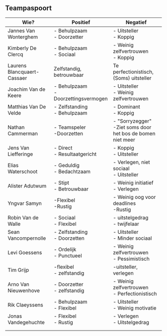 ## Teampaspoort

| Wie?                        | Positief                                | Negatief                                                      |
| --------------------------- | --------------------------------------- | ------------------------------------------------------------- |
| Jannes Van Wonterghem       | - Behulpzaam<br />- Doorzetter          | - Uitsteller<br />- Koppig                                    |
| Kimberly De Clercq          | - Behulpzaam<br />- Sociaal             | - Weinig zelfvertrouwen<br />- Koppig                         |
| Laurens Blancquaert-Cassaer | Zelfstandig, betrouwbaar                | Te perfectionistisch, (Soms) uitsteller                       |
| Joachim Van de Keere        | - Behulpzaam<br >- Doorzettingsvermogen | - Uitsteller <br > - Weinig zelfvertrouwen                    |
| Matthias Van De Velde       | - Zelfstanding<br>- Behulpzaam          | - Dominant<br>- Koppig                                        |
| Nathan Cammerman            | - Teamspeler<br>-Doorzetten             | - "Sorryzegger"<br>-Ziet soms door het bos de bomen niet meer |
| Jens Van Liefferinge        | - Direct<br>- Resultaatgericht          | - Koppig<br>- Uitsteller                                      |
| Elias Waterschoot           | - Geduldig<br>- Bedachtzaam             | - Verlegen, niet sociaal<br>- Uitsteller                      |
| Alister Adutwum             | - Stipt<br>- Betrouwbaar                | - Weinig initiatief<br> - Verlegen                            |
| Yngvar Samyn                | -Flexibel<br>-Rustig                    | - Weinig oog voor deadlines<br> -Rustig                       |
| Robin Van de Walle          | - Sociaal <br> - Flexibel               | - uitstelgedrag <br> - twijfelaar                             |
| Sean Vancompernolle         | - Zelfstanding <br> - Doorzetten        | - Uitsteller <br> - Minder sociaal                            |
| Levi Goessens               | - Ordelijk <br> - Punctueel             | - Weinig zelfvertrouwen <br> - Pessimistisch                  |
| Tim Grijp                   |  -flexibel <br> - zelfstandig           | -uitsteller, verlegen                                         |
| Arno Van Nieuwenhove        | - Doorzetter <br> - zelfstandig         |  - Weinig zelfvertrouwen <br> - Perfectionistisch             |
| Rik Claeyssens              | - Behulpzaam <br> - Flexibel            |  - Uitsteller <br> - Weinig motivatie                         |
| Jonas Vandegehuchte         | - Flexibel <br> - Rustig                |  - Verlegen <br> - Uitstelgedrag                              |
|                             |                                         |                                                               |
|                             |                                         |                                                               |
